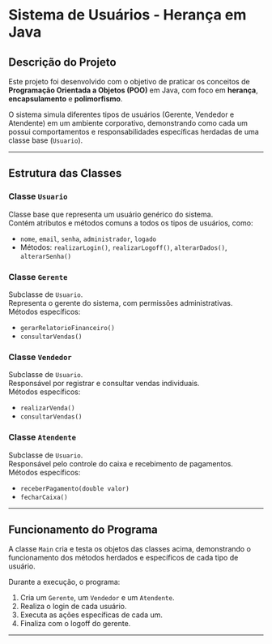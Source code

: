 # Sistema de Usuários - Herança em Java

## Descrição do Projeto
Este projeto foi desenvolvido com o objetivo de praticar os conceitos de **Programação Orientada a Objetos (POO)** em Java, com foco em **herança**, **encapsulamento** e **polimorfismo**.

O sistema simula diferentes tipos de usuários (Gerente, Vendedor e Atendente) em um ambiente corporativo, demonstrando como cada um possui comportamentos e responsabilidades específicas herdadas de uma classe base (`Usuario`).

---

## Estrutura das Classes

### Classe `Usuario`
Classe base que representa um usuário genérico do sistema.  
Contém atributos e métodos comuns a todos os tipos de usuários, como:
- `nome`, `email`, `senha`, `administrador`, `logado`
- Métodos: `realizarLogin()`, `realizarLogoff()`, `alterarDados()`, `alterarSenha()`

### Classe `Gerente`
Subclasse de `Usuario`.  
Representa o gerente do sistema, com permissões administrativas.  
Métodos específicos:
- `gerarRelatorioFinanceiro()`
- `consultarVendas()`

### Classe `Vendedor`
Subclasse de `Usuario`.  
Responsável por registrar e consultar vendas individuais.  
Métodos específicos:
- `realizarVenda()`
- `consultarVendas()`

### Classe `Atendente`
Subclasse de `Usuario`.  
Responsável pelo controle do caixa e recebimento de pagamentos.  
Métodos específicos:
- `receberPagamento(double valor)`
- `fecharCaixa()`

---

## Funcionamento do Programa

A classe `Main` cria e testa os objetos das classes acima, demonstrando o funcionamento dos métodos herdados e específicos de cada tipo de usuário.

Durante a execução, o programa:
1. Cria um `Gerente`, um `Vendedor` e um `Atendente`.
2. Realiza o login de cada usuário.
3. Executa as ações específicas de cada um.
4. Finaliza com o logoff do gerente.

---

